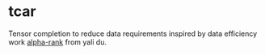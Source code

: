 # tcar

Tensor completion to reduce data requirements inspired by data efficiency work [alpha-rank](http://proceedings.mlr.press/v139/du21e/du21e.pdf) from yali du.
